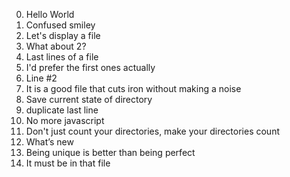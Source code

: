 0. Hello World
1. Confused smiley
2. Let's display a file
3. What about 2?
4. Last lines of a file
5. I'd prefer the first ones actually
6. Line #2
7. It is a good file that cuts iron without making a noise
8. Save current state of directory
9. duplicate last line 
10. No more javascript
11. Don't just count your directories, make your directories count
12. What’s new
13. Being unique is better than being perfect
14. It must be in that file        

